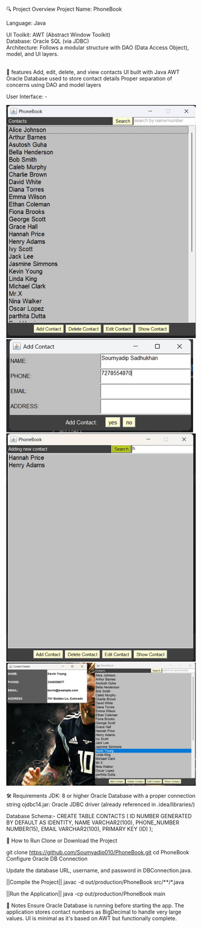 🔍 Project Overview
Project Name: PhoneBook

Language: Java

UI Toolkit: AWT (Abstract Window Toolkit)<br>
Database: Oracle SQL (via JDBC)<br>
Architecture: Follows a modular structure with DAO (Data Access Object), model, and UI layers.<br><br>
<p>
🧠 features
    Add, edit, delete, and view contacts
    UI built with Java AWT
    Oracle Database used to store contact details
    Proper separation of concerns using DAO and model layers
</p>

User Interface: -
<br>

![PhoneBook Home Page](images/1.jpg)
![Add panel](images/2.jpg)
![Search](images/3.jpg)
![Viewing_Contact](images/4.jpg)

<p>
🛠 Requirements
    JDK: 8 or higher
    Oracle Database with a proper connection string
    ojdbc14.jar: Oracle JDBC driver (already referenced in .idea/libraries/)

Database Schema:-
    CREATE TABLE CONTACTS (
        ID NUMBER GENERATED BY DEFAULT AS IDENTITY,
        NAME VARCHAR2(100),
        PHONE_NUMBER NUMBER(15),
        EMAIL VARCHAR2(100),
        PRIMARY KEY (ID)
    );

🚀 How to Run
Clone or Download the Project

git clone https://github.com/Soumyadip010/PhoneBook.git
cd PhoneBook
Configure Oracle DB Connection

Update the database URL, username, and password in DBConnection.java.

||Compile the Project||
    javac -d out/production/PhoneBook src/**/*.java

||Run the Application||
    java -cp out/production/PhoneBook main

📌 Notes
    Ensure Oracle Database is running before starting the app.
    The application stores contact numbers as BigDecimal to handle very large values.
    UI is minimal as it's based on AWT but functionally complete.
</p>
